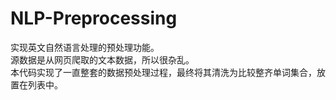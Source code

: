 # NLP-Preprocessing
实现英文自然语言处理的预处理功能。  
源数据是从网页爬取的文本数据，所以很杂乱。  
本代码实现了一直整套的数据预处理过程，最终将其清洗为比较整齐单词集合，放置在列表中。  
